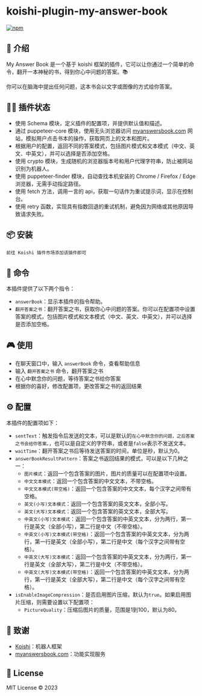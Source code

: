# koishi-plugin-my-answer-book

[![npm](https://img.shields.io/npm/v/koishi-plugin-my-answer-book?style=flat-square)](https://www.npmjs.com/package/koishi-plugin-my-answer-book)

## 🎈 介绍

My Answer Book 是一个基于 koishi 框架的插件，它可以让你通过一个简单的命令，翻开一本神秘的书，得到你心中问题的答案。📚

你可以在脑海中提出任何问题，这本书会以文字或图像的方式给你答案。

## 👨‍💻 插件状态

- 使用 Schema 模块，定义插件的配置项，并提供默认值和描述。
- 通过 puppeteer-core 模块，使用无头浏览器访问 [myanswersbook.com](https://www.myanswersbook.com/zh-cn.html) 网站，模拟用户点击书本的操作，获取网页上的文本和图片。
- 根据用户的配置，返回不同的答案模式，包括图片模式和文本模式（中文、英文、中英文），并可以选择是否添加空格。
- 使用 crypto 模块，生成随机的浏览器版本号和用户代理字符串，防止被网站识别为机器人。
- 使用 puppeteer-finder 模块，自动查找本机安装的 Chrome / Firefox / Edge 浏览器，无需手动指定路径。
- 使用 fetch 方法，调用一言的 api，获取一句话作为重试提示词，显示在控制台。
- 使用 retry 函数，实现具有指数回退的重试机制，避免因为网络或其他原因导致请求失败。

## 📦 安装

```
前往 Koishi 插件市场添加该插件即可
```

## 📝 命令

本插件提供了以下两个指令：

- `answerBook`：显示本插件的指令帮助。
- `翻开答案之书`：翻开答案之书，获取你心中问题的答案。你可以在配置项中设置答案的模式，包括图片模式和文本模式（中文、英文、中英文），并可以选择是否添加空格。

## 🎮 使用

- 在聊天窗口中，输入 `answerBook` 命令，查看帮助信息
- 输入 `翻开答案之书` 命令，翻开答案之书
- 在心中默念你的问题，等待答案之书给你答案
- 根据你的喜好，修改配置项，更改答案之书的返回结果

## ⚙️ 配置

本插件的配置项如下：

- `sentText`：触发指令后发送的文本，可以是默认的`在心中默念你的问题，之后答案之书会给你答案。`，也可以是自定义的字符串，或者是`false`表示不发送文本。
- `waitTime`：翻开答案之书后等待发送答案的时间，单位是秒，默认为0。
- `answerBookResultPattern`：答案之书返回结果的模式，可以是以下几种之一：
  - `图片模式`：返回一个包含答案的图片，图片的质量可以在配置项中设置。
  - `中文文本模式`：返回一个包含答案的中文文本，不带空格。
  - `中文文本模式(带空格)`：返回一个包含答案的中文文本，每个汉字之间带有空格。
  - `英文(小写)文本模式`：返回一个包含答案的英文文本，全部小写。
  - `英文(大写)文本模式`：返回一个包含答案的英文文本，全部大写。
  - `中英文(小写)文本模式`：返回一个包含答案的中英文文本，分为两行，第一行是英文（全部小写），第二行是中文（不带空格）。
  - `中英文(小写)文本模式(带空格)`：返回一个包含答案的中英文文本，分为两行，第一行是英文（全部小写），第二行是中文（每个汉字之间带有空格）。
  - `中英文(大写)文本模式`：返回一个包含答案的中英文文本，分为两行，第一行是英文（全部大写），第二行是中文（不带空格）。
  - `中英文(大写)文本模式(带空格)`：返回一个包含答案的中英文文本，分为两行，第一行是英文（全部大写），第二行是中文（每个汉字之间带有空格）。
- `isEnableImageCompression`：是否启用图片压缩，默认为`true`。如果启用图片压缩，则需要设置以下配置项：
  - `PictureQuality`：压缩后图片的质量，范围是1到100，默认为80。

## 🙏 致谢

* [Koishi](https://koishi.chat/)：机器人框架
* [myanswersbook.com](https://www.myanswersbook.com/zh-cn.html)：功能实现服务

## 📄 License

MIT License © 2023